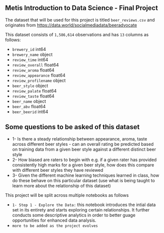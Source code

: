 ## Metis Introduction to Data Science - Final Project

The dataset that will be used for this project is titled `beer_reviews.csv` and originates from https://data.world/socialmediadata/beeradvocate

This dataset consists of `1,586,614` observations and has `13` columns as follows:
* `brewery_id`            int64
* `brewery_name`          object
* `review_time`           int64
* `review_overall`        float64
* `review_aroma`          float64
* `review_appearance`     float64
* `review_profilename`    object
* `beer_style`            object
* `review_palate`         float64
* `review_taste`          float64
* `beer_name`             object
* `beer_abv`              float64
* `beer_beerid`           int64

## Some questions to be asked of this dataset
* 1- Is there a steady relationship between appearance, aroma, taste across different beer styles - can an overall rating be predicted based on training data from a given beer style against a different distinct beer style
* 2- How biased are raters to begin with e.g.  if a given rater has provided consistently high marks for a given beer style, how does this compare with different beer styles they have reviewed
* 3- Given the different machine learning techniques learned in class, how do these behave on this particular dataset (use what is being taught to learn more about the relationship of this dataset)

This project will be split across multiple notebooks as follows

* `1- Step 1 - Explore the Data:` this notebook introduces the intial data set in its entirety and starts exploring certain relationships. It further conducts some descriptive analytics in order to better guage opportunities for enhanced data analysis.
*  `more to be added as the project evolves`


